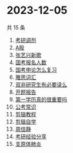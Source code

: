 # 2023-12-05

共 15 条

<!-- BEGIN ZHIHUSEARCH -->
<!-- 最后更新时间 Tue Dec 05 2023 23:07:46 GMT+0800 (China Standard Time) -->
1. [考研调剂 ](https://www.zhihu.com/search?q=考研调剂 )
1. [A股](https://www.zhihu.com/search?q=A股)
1. [张艺兴新歌](https://www.zhihu.com/search?q=张艺兴新歌)
1. [国考报名人数](https://www.zhihu.com/search?q=国考报名人数)
1. [国考申论怎么复习](https://www.zhihu.com/search?q=国考申论怎么复习)
1. [雅思词汇](https://www.zhihu.com/search?q=雅思词汇)
1. [双非研究生有必要读么](https://www.zhihu.com/search?q=双非研究生有必要读么)
1. [开题报告](https://www.zhihu.com/search?q=开题报告)
1. [第一学历真的很重要吗](https://www.zhihu.com/search?q=第一学历真的很重要吗)
1. [公考常识](https://www.zhihu.com/search?q=公考常识)
1. [剪辑教程](https://www.zhihu.com/search?q=剪辑教程)
1. [剪辑自学](https://www.zhihu.com/search?q=剪辑自学)
1. [周信静](https://www.zhihu.com/search?q=周信静)
1. [考研经验分享](https://www.zhihu.com/search?q=考研经验分享)
1. [支原体肺炎](https://www.zhihu.com/search?q=支原体肺炎)
<!-- END ZHIHUSEARCH -->
